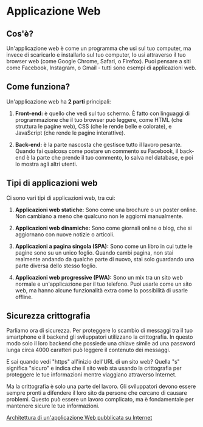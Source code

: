 
# Applicazione Web

## Cos'è?

Un'applicazione web è come un programma che usi sul tuo computer, ma invece di scaricarlo e installarlo sul tuo computer, lo usi attraverso il tuo browser web (come Google Chrome, Safari, o Firefox). Puoi pensare a siti come Facebook, Instagram, o Gmail - tutti sono esempi di applicazioni web.

## Come funziona?

Un'applicazione web ha **2 parti** principali:

1.  **Front-end:**  è quello che vedi sul tuo schermo. È fatto con linguaggi di programmazione che il tuo browser può leggere, come HTML (che struttura le pagine web), CSS (che le rende belle e colorate), e JavaScript (che rende le pagine interattive).
    
2.  **Back-end:**  è la parte nascosta che gestisce tutto il lavoro pesante. Quando fai qualcosa come postare un commento su Facebook, il back-end è la parte che prende il tuo commento, lo salva nel database, e poi lo mostra agli altri utenti.
    

## Tipi di applicazioni web

Ci sono vari tipi di applicazioni web, tra cui:

1.  **Applicazioni web statiche:**  Sono come una brochure o un poster online. Non cambiano a meno che qualcuno non le aggiorni manualmente.
    
2.  **Applicazioni web dinamiche:**  Sono come giornali online o blog, che si aggiornano con nuove notizie o articoli.
    
3.  **Applicazioni a pagina singola (SPA):**  Sono come un libro in cui tutte le pagine sono su un unico foglio. Quando cambi pagina, non stai realmente andando da qualche parte di nuovo, stai solo guardando una parte diversa dello stesso foglio.
    
4.  **Applicazioni web progressive (PWA):**  Sono un mix tra un sito web normale e un'applicazione per il tuo telefono. Puoi usarle come un sito web, ma hanno alcune funzionalità extra come la possibilità di usarle offline.
    

## Sicurezza crittografia

Parliamo ora di sicurezza. Per proteggere lo scambio di messaggi tra il tuo smartphone e il backend gli sviluppatori utilizzano la crittografia. In questo modo solo il loro backend che possiede una chiave simile ad una password lunga circa 4000 caratteri può leggere il contenuto dei messaggi.

E sai quando vedi "https" all'inizio dell'URL di un sito web? Quella "s" significa "sicuro" e indica che il sito web sta usando la crittografia per proteggere le tue informazioni mentre viaggiano attraverso Internet.

Ma la crittografia è solo una parte del lavoro. Gli sviluppatori devono essere sempre pronti a difendere il loro sito da persone che cercano di causare problemi. Questo può essere un lavoro complicato, ma è fondamentale per mantenere sicure le tue informazioni.


[Architettura di un'applicazione Web pubblicata su Internet](./ArchitetturaWebConNuvoletta.svg)
